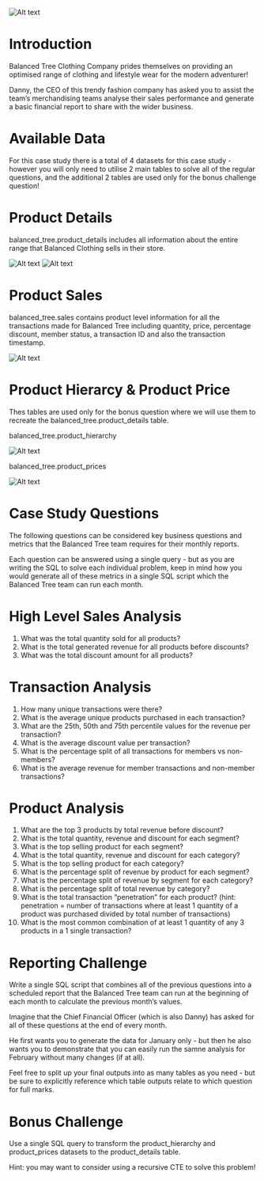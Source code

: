 ![Alt text](<Balanced Tree Clothing Co. pics/btc.png>)

# Introduction

Balanced Tree Clothing Company prides themselves on providing an optimised range of clothing and lifestyle wear for the modern adventurer!

Danny, the CEO of this trendy fashion company has asked you to assist the team’s merchandising teams analyse their sales performance and generate a basic financial report to share with the wider business.


# Available Data

For this case study there is a total of 4 datasets for this case study - however you will only need to utilise 2 main tables to solve all of the regular questions, and the additional 2 tables are used only for the bonus challenge question!


# Product Details

balanced_tree.product_details includes all information about the entire range that Balanced Clothing sells in their store.

![Alt text](<Balanced Tree Clothing Co. pics/btc1.png>)
![Alt text](<Balanced Tree Clothing Co. pics/btc2.png>)


# Product Sales

balanced_tree.sales contains product level information for all the transactions made for Balanced Tree including quantity, price, percentage discount, member status, a transaction ID and also the transaction timestamp.

![Alt text](<Balanced Tree Clothing Co. pics/btc3.png>)


# Product Hierarcy & Product Price

Thes tables are used only for the bonus question where we will use them to recreate the balanced_tree.product_details table.

balanced_tree.product_hierarchy

![Alt text](<Balanced Tree Clothing Co. pics/btc4.png>)


balanced_tree.product_prices

![Alt text](<Balanced Tree Clothing Co. pics/btc5.png>)


# Case Study Questions

The following questions can be considered key business questions and metrics that the Balanced Tree team requires for their monthly reports.

Each question can be answered using a single query - but as you are writing the SQL to solve each individual problem, keep in mind how you would generate all of these metrics in a single SQL script which the Balanced Tree team can run each month.


# High Level Sales Analysis

1. What was the total quantity sold for all products?
2. What is the total generated revenue for all products before discounts?
3. What was the total discount amount for all products?


# Transaction Analysis

1. How many unique transactions were there?
2. What is the average unique products purchased in each transaction?
3. What are the 25th, 50th and 75th percentile values for the revenue per transaction?
4. What is the average discount value per transaction?
5. What is the percentage split of all transactions for members vs non-members?
6. What is the average revenue for member transactions and non-member transactions?


# Product Analysis

1. What are the top 3 products by total revenue before discount?
2. What is the total quantity, revenue and discount for each segment?
3. What is the top selling product for each segment?
4. What is the total quantity, revenue and discount for each category?
5. What is the top selling product for each category?
6. What is the percentage split of revenue by product for each segment?
7. What is the percentage split of revenue by segment for each category?
8. What is the percentage split of total revenue by category?
9. What is the total transaction “penetration” for each product? (hint: penetration = number of transactions where at least 1 quantity of a product was purchased divided by total number of transactions)
10. What is the most common combination of at least 1 quantity of any 3 products in a 1 single transaction?


# Reporting Challenge

Write a single SQL script that combines all of the previous questions into a scheduled report that the Balanced Tree team can run at the beginning of each month to calculate the previous month’s values.

Imagine that the Chief Financial Officer (which is also Danny) has asked for all of these questions at the end of every month.

He first wants you to generate the data for January only - but then he also wants you to demonstrate that you can easily run the samne analysis for February without many changes (if at all).

Feel free to split up your final outputs into as many tables as you need - but be sure to explicitly reference which table outputs relate to which question for full marks.


# Bonus Challenge

Use a single SQL query to transform the product_hierarchy and product_prices datasets to the product_details table.

Hint: you may want to consider using a recursive CTE to solve this problem!




